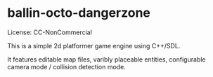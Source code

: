 ballin-octo-dangerzone
======================

License: CC-NonCommercial

This is a simple 2d platformer game engine using C++/SDL.

It features editable map files, varibly placeable entities, configurable camera mode / collision detection mode.
